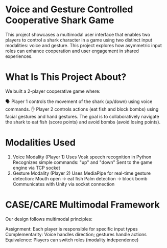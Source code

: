 # Voice and Gesture Controlled Cooperative Shark Game
This project showcases a multimodal user interface that enables two players to control a shark character in a game using two distinct input modalities: voice and gesture. This project explores how asymmetric input roles can enhance cooperation and user engagement in shared experiences.

# What Is This Project About?

We built a 2-player cooperative game where:

🗣️ Player 1 controls the movement of the shark (up/down) using voice commands.
✋ Player 2 controls actions (eat fish and block bombs) using facial gestures and hand gestures.
The goal is to collaboratively navigate the shark to eat fish (score points) and avoid bombs (avoid losing points).

# Modalities Used

1. Voice Modality (Player 1)
Uses Vosk speech recognition in Python
Recognizes simple commands: "up" and "down"
Sent to the game engine via TCP socket
2. Gesture Modality (Player 2)
Uses MediaPipe for real-time gesture detection:
Mouth open → eat fish
Palm detection → block bomb
Communicates with Unity via socket connection

# CASE/CARE Multimodal Framework
Our design follows multimodal principles:

Assignment: Each player is responsible for specific input types
Complementarity: Voice handles direction; gestures handle actions
Equivalence: Players can switch roles (modality independence)

